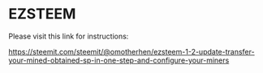 # EZSTEEM

Please visit this link for instructions:

https://steemit.com/steemit/@omotherhen/ezsteem-1-2-update-transfer-your-mined-obtained-sp-in-one-step-and-configure-your-miners
